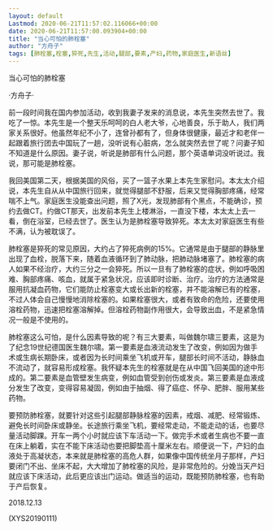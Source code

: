 ```yaml
---
layout: default
Lastmod: 2020-06-21T11:57:02.116066+00:00
date: 2020-06-21T11:57:00.093904+00:00
title: "当心可怕的肺栓塞"
author: "方舟子"
tags: [肺栓塞,栓塞,猝死,先生,活动,腿部,要素,产妇,药物,家庭医生,新语丝]
---
```


当心可怕的肺栓塞

·方舟子·

前一段时间我在国内参加活动，收到我妻子发来的消息说，本先生突然去世了。我吃了一惊。本先生是一个整天乐呵呵的白人老大爷，心地善良，乐于助人，我们两家关系很好。他虽然年纪不小了，连曾孙都有了，但身体很健康，最近才和老伴一起跟着旅行团去中国玩了一趟，没听说有心脏病，怎么就突然去世了呢？问妻子知不知道是什么原因。妻子说，听说是肺部有什么问题，那个英语单词没听说过。我说，那可能是肺栓塞。

我回美国第二天，根据美国的风俗，买了一篮子水果上本先生家慰问。本太太介绍说，本先生自从从中国旅行回来，就觉得腿部不舒服，后来又觉得胸部疼痛，经常喘不上气。家庭医生没能查出问题，照了X光，发现肺部有个黑点，不能确诊，预约去做CT。约做CT那天，出发前本先生上楼淋浴，一直没下楼，本太太上去一看，倒在浴室，已经去世了。医生认为是肺栓塞导致猝死。本太太对家庭医生有些不满，认为被耽误了。

肺栓塞是猝死的常见原因，大约占了猝死病例的15%。它通常是由于腿部的静脉里出现了血栓，脱落下来，随着血液循环到了肺动脉，把肺动脉堵塞了。肺栓塞的病人如果不经治疗，大约三分之一会猝死。所以一旦有了肺栓塞的症状，例如呼吸困难、胸部疼痛、咳血，就属于紧急状况，应该即时诊断、治疗。治疗的方法通常是服用抗凝血药物，它们能防止栓塞变大或长出新的栓塞，并不能溶解已有的栓塞，不过人体会自己慢慢地消除栓塞的。如果栓塞很大，或者有致命的危险，还要使用溶栓药物，迅速把栓塞溶解掉。但溶栓药物副作用很大，会导致出血，不是紧急情况一般是不使用的。

肺栓塞这么可怕，是什么因素导致的呢？有三大要素，叫做魏尔啸三要素，这是为了纪念19世纪德国医生魏尔啸。第一要素是血液流动发生了改变，例如因为做手术或生病长期卧床，或者因为长时间乘坐飞机或开车，腿部长时间不活动，静脉血不流动了，就容易形成栓塞。我怀疑本先生的栓塞就是在从中国飞回美国的途中形成的。第二要素是血管壁发生病变，例如血管受到创伤或发炎。第三要素是血液成分发生了改变，变得容易凝固，例如由于抽烟、得了癌症、怀孕、肥胖、服用某些药物。

要预防肺栓塞，就要针对这些引起腿部静脉栓塞的因素，戒烟、减肥、经常锻炼、避免长时间卧床或静坐。长途旅行乘坐飞机，要经常走动，不能走动的话，也要尽量活动脚踝。开车一两个小时就应该下车活动一下。做完手术或者生病也不要一直在床上躺着，实在不能下床活动也要把脚垫高十厘米左右。顺便说一下，产妇的血液处于高凝状态，本来就是肺栓塞的高危人群，如果像中国传统坐月子那样，产妇要闭门不出、坐床不起，大大增加了肺栓塞的风险，是非常危险的。分娩当天产妇就应该下床活动，此后更应该出门运动。做适当的运动，既能预防肺栓塞，也有助于产后恢复。

2018.12.13

(XYS20190111)

